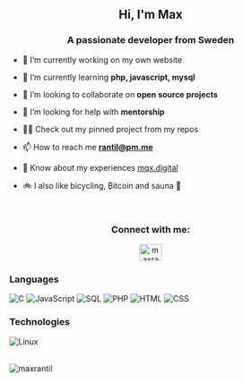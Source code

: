<h2 align="center">Hi, I'm Max</h2>
<h3 align="center">A passionate developer from Sweden</h3>

   - 🔭 I’m currently working on my own website

   - 🌱 I’m currently learning **php, javascript, mysql**

   - 👯 I’m looking to collaborate on **open source projects**

   - 🤝 I’m looking for help with **mentorship**

   - 👨‍💻 Check out my pinned project from my repos

   - 📫 How to reach me **rantil@pm.me**

   - 📄 Know about my experiences [mqx.digital](mqx.digital)

   - 🚲 I also like bicycling, ₿itcoin and sauna 🧖 

<br>
<h3 align="center">Connect with me:</h3>
<p align="center">
<a href="https://linkedin.com/in/maxrantil" target="blank"><img align="center" src="https://raw.githubusercontent.com/rahuldkjain/github-profile-readme-generator/master/src/images/icons/Social/linked-in-alt.svg" alt="maxrantil" height="30" width="40" /></a>
</p>

### Languages

![C](https://img.shields.io/badge/C-C-black)
![JavaScript](https://img.shields.io/badge/js-js-black)
![SQL](https://img.shields.io/badge/sql-sql-black)
![PHP](https://img.shields.io/badge/php-php-black)
![HTML](https://img.shields.io/badge/html-html-black)
![CSS](https://img.shields.io/badge/css-css-black)

### Technologies

![Linux](https://img.shields.io/badge/-Linux-000?&logo=Linux)

<br>
   <a><img align="center" src="https://github-readme-stats.vercel.app/api/top-langs?username=maxrantil&show_icons=true&theme=gruvbox&locale=en&layout=compact" alt="maxrantil" />
</a>
   <a><align="center" img src="https://github-readme-stats.vercel.app/api?username=maxrantil&show_icons=true&theme=gruvbox&locale=en" alt="maxrantil" /> 
   <a><align="center" img src="https://komarev.com/ghpvc/?username=maxrantil&label=views&color=0e75b6&style=flat" alt="maxrantil" />
   <a><align="right" img src="https://gidigi.com/cdn/love.gif">
</a>
</a>
</a>

